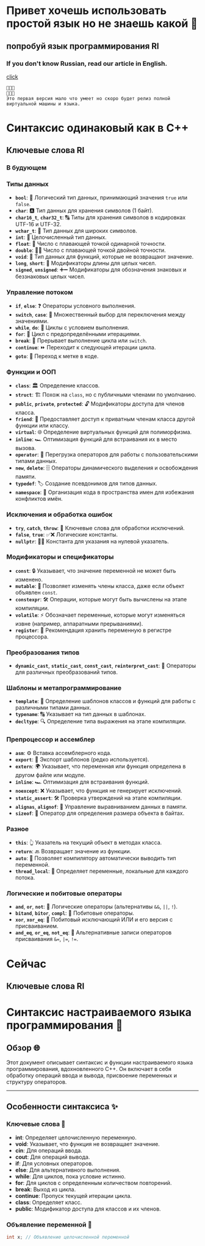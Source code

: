 # Привет хочешь использовать простой язык но не знаешь какой 🌅

## попробуй язык программирования Rl

### If you don't know Russian, read our article in English.
[click](https://github.com/YaroslavlPe1/Ru/blob/main/ReadMe%20en.md)


```
🥳🥳🥳
🥳🥳🥳
Это первая версия мало что умеет но скоро будет релиз полной виртуальной машины и языка.
```

# Синтаксис одинаковый как в C++

## Ключевые слова Rl
### В будующем 
### Типы данных
- **`bool`**: 🔄 Логический тип данных, принимающий значения `true` или `false`.
- **`char`**: 🅰️ Тип данных для хранения символов (1 байт).
- **`char16_t`**, **`char32_t`**: 🔠 Типы для хранения символов в кодировках UTF-16 и UTF-32.
- **`wchar_t`**: 🔡 Тип данных для широких символов.
- **`int`**: 🔢 Целочисленный тип данных.
- **`float`**: 🌊 Число с плавающей точкой одинарной точности.
- **`double`**: 🌊🌊 Число с плавающей точкой двойной точности.
- **`void`**: 🚫 Тип данных для функций, которые не возвращают значение.
- **`long`**, **`short`**: 📏 Модификаторы длины для целых чисел.
- **`signed`**, **`unsigned`**: ➕➖ Модификаторы для обозначения знаковых и беззнаковых целых чисел.

### Управление потоком
- **`if`**, **`else`**: ❓ Операторы условного выполнения.
- **`switch`**, **`case`**: 🔀 Множественный выбор для переключения между значениями.
- **`while`**, **`do`**: 🔁 Циклы с условием выполнения.
- **`for`**: 🔄 Цикл с предопределёнными итерациями.
- **`break`**: 🛑 Прерывает выполнение цикла или `switch`.
- **`continue`**: ⏩ Переходит к следующей итерации цикла.
- **`goto`**: 🚦 Переход к метке в коде.

### Функции и ООП
- **`class`**: 🏛 Определение классов.
- **`struct`**: 🏗 Похож на `class`, но с публичными членами по умолчанию.
- **`public`**, **`private`**, **`protected`**: 🔓 Модификаторы доступа для членов класса.
- **`friend`**: 👫 Предоставляет доступ к приватным членам класса другой функции или классу.
- **`virtual`**: 🌐 Определение виртуальных функций для полиморфизма.
- **`inline`**: 🏎 Оптимизация функций для встраивания их в место вызова.
- **`operator`**: 🔧 Перегрузка операторов для работы с пользовательскими типами данных.
- **`new`**, **`delete`**: 🗄 Операторы динамического выделения и освобождения памяти.
- **`typedef`**: 🏷 Создание псевдонимов для типов данных.
- **`namespace`**: 🌌 Организация кода в пространства имен для избежания конфликтов имён.

### Исключения и обработка ошибок
- **`try`**, **`catch`**, **`throw`**: 🛑 Ключевые слова для обработки исключений.
- **`false`**, **`true`**: ✅❌ Логические константы.
- **`nullptr`**: 🚫🔗 Константа для указания на нулевой указатель.

### Модификаторы и спецификаторы
- **`const`**: 🔒 Указывает, что значение переменной не может быть изменено.
- **`mutable`**: 🔄 Позволяет изменять члены класса, даже если объект объявлен `const`.
- **`constexpr`**: 🛠 Операции, которые могут быть вычислены на этапе компиляции.
- **`volatile`**: ⚡ Обозначает переменные, которые могут изменяться извне (например, аппаратными прерываниями).
- **`register`**: 🚀 Рекомендация хранить переменную в регистре процессора.

### Преобразования типов
- **`dynamic_cast`**, **`static_cast`**, **`const_cast`**, **`reinterpret_cast`**: 🔄 Операторы для различных преобразований типов.

### Шаблоны и метапрограммирование
- **`template`**: 📝 Определение шаблонов классов и функций для работы с различными типами данных.
- **`typename`**: 🔠 Указывает на тип данных в шаблонах.
- **`decltype`**: 🔍 Определение типа выражения на этапе компиляции.

### Препроцессор и ассемблер
- **`asm`**: ⚙️ Вставка ассемблерного кода.
- **`export`**: 🚢 Экспорт шаблонов (редко используется).
- **`extern`**: 🌍 Указывает, что переменная или функция определена в другом файле или модуле.
- **`inline`**: 🏎 Оптимизация для встраивания функций.
- **`noexcept`**: ❌ Указывает, что функция не генерирует исключений.
- **`static_assert`**: 🛠 Проверка утверждений на этапе компиляции.
- **`alignas`**, **`alignof`**: 📐 Управление выравниванием данных в памяти.
- **`sizeof`**: 📏 Оператор для определения размера объекта в байтах.

### Разное
- **`this`**: 👆 Указатель на текущий объект в методах класса.
- **`return`**: 🔙 Возвращает значение из функции.
- **`auto`**: 🤖 Позволяет компилятору автоматически выводить тип переменной.
- **`thread_local`**: 🧵 Определяет переменные, локальные для каждого потока.

### Логические и побитовые операторы
- **`and`**, **`or`**, **`not`**: 🔗 Логические операторы (альтернативы `&&`, `||`, `!`).
- **`bitand`**, **`bitor`**, **`compl`**: 🔧 Побитовые операторы.
- **`xor`**, **`xor_eq`**: 🔄 Побитовый исключающий ИЛИ и его версия с присваиванием.
- **`and_eq`**, **`or_eq`**, **`not_eq`**: 🔄 Альтернативные записи операторов присваивания `&=`, `|=`, `!=`.

# Сейчас 
## Ключевые слова Rl

# Синтаксис настраиваемого языка программирования 📜

## Обзор 🌐
Этот документ описывает синтаксис и функции настраиваемого языка программирования, вдохновленного C++. Он включает в себя обработку операций ввода и вывода, присвоение переменных и структуру операторов.

---

## Особенности синтаксиса ✨

### Ключевые слова 🔑
- **int**: Определяет целочисленную переменную.
- **void**: Указывает, что функция не возвращает значение.
- **cin**: Для операций ввода.
- **cout**: Для операций вывода.
- **if**: Для условных операторов.
- **else**: Для альтернативного выполнения.
- **while**: Для циклов, пока условие истинно.
- **for**: Для циклов с определенным количеством повторений.
- **break**: Выход из цикла.
- **continue**: Пропуск текущей итерации цикла.
- **class**: Определяет класс.
- **public**: Модификатор доступа для классов и их членов.

### Объявление переменной 🔄
```cpp
int x; // Объявление целочисленной переменной


